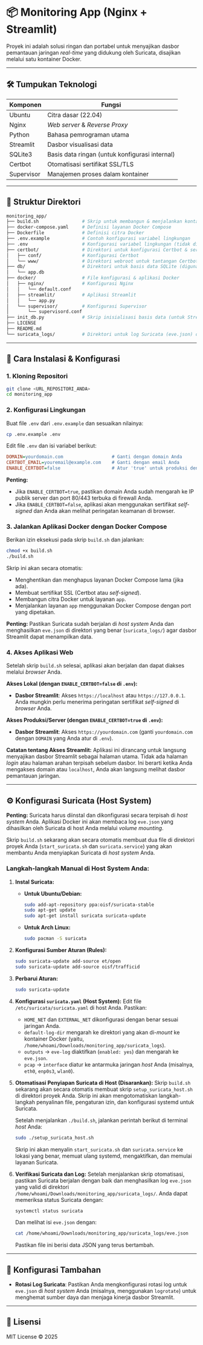 # 📦 Monitoring App (Nginx + Streamlit)

Proyek ini adalah solusi ringan dan portabel untuk menyajikan dasbor pemantauan jaringan *real-time* yang didukung oleh Suricata, disajikan melalui satu kontainer Docker.

---

## 🛠 Tumpukan Teknologi

| Komponen  | Fungsi                                  |
|-----------|-----------------------------------------|
| Ubuntu    | Citra dasar (22.04)                     |
| Nginx     | *Web server* & *Reverse Proxy*          |
| Python    | Bahasa pemrograman utama                |
| Streamlit | Dasbor visualisasi data                 |
| SQLite3   | Basis data ringan (untuk konfigurasi internal) |
| Certbot   | Otomatisasi sertifikat SSL/TLS          |
| Supervisor| Manajemen proses dalam kontainer        |

---

## 📂 Struktur Direktori

```bash
monitoring_app/
├── build.sh                # Skrip untuk membangun & menjalankan kontainer
├── docker-compose.yaml     # Definisi layanan Docker Compose
├── Dockerfile              # Definisi citra Docker
├── .env.example            # Contoh konfigurasi variabel lingkungan
├── .env                    # Konfigurasi variabel lingkungan (tidak di-commit)
├── certbot/                # Direktori untuk konfigurasi Certbot & sertifikat SSL
│   ├── conf/               # Konfigurasi Certbot
│   └── www/                # Direktori webroot untuk tantangan Certbot
├── db/                     # Direktori untuk basis data SQLite (digunakan oleh Streamlit)
│   └── app.db
├── docker/                 # File konfigurasi & aplikasi Docker
│   ├── nginx/              # Konfigurasi Nginx
│   │   └── default.conf
│   ├── streamlit/          # Aplikasi Streamlit
│   │   └── app.py
│   └── supervisor/         # Konfigurasi Supervisor
│       └── supervisord.conf
├── init_db.py              # Skrip inisialisasi basis data (untuk Streamlit)
├── LICENSE
├── README.md
└── suricata_logs/          # Direktori untuk log Suricata (eve.json) dari host
```

---

## 🚀 Cara Instalasi & Konfigurasi

### 1. Kloning Repositori

```bash
git clone <URL_REPOSITORI_ANDA>
cd monitoring_app
```

### 2. Konfigurasi Lingkungan

Buat file `.env` dari `.env.example` dan sesuaikan nilainya:

```bash
cp .env.example .env
```

Edit file `.env` dan isi variabel berikut:

```ini
DOMAIN=yourdomain.com                  # Ganti dengan domain Anda
CERTBOT_EMAIL=youremail@example.com    # Ganti dengan email Anda
ENABLE_CERTBOT=false                   # Atur 'true' untuk produksi dengan Certbot, 'false' untuk lokal/self-signed
```

**Penting:**
- Jika `ENABLE_CERTBOT=true`, pastikan domain Anda sudah mengarah ke IP publik server dan port 80/443 terbuka di firewall Anda.
- Jika `ENABLE_CERTBOT=false`, aplikasi akan menggunakan sertifikat *self-signed* dan Anda akan melihat peringatan keamanan di browser.

### 3. Jalankan Aplikasi Docker dengan Docker Compose

Berikan izin eksekusi pada skrip `build.sh` dan jalankan:

```bash
chmod +x build.sh
./build.sh
```

Skrip ini akan secara otomatis:
- Menghentikan dan menghapus layanan Docker Compose lama (jika ada).
- Membuat sertifikat SSL (Certbot atau *self-signed*).
- Membangun citra Docker untuk layanan `app`.
- Menjalankan layanan `app` menggunakan Docker Compose dengan port yang dipetakan.

**Penting:** Pastikan Suricata sudah berjalan di *host system* Anda dan menghasilkan `eve.json` di direktori yang benar (`suricata_logs/`) agar dasbor Streamlit dapat menampilkan data.

### 4. Akses Aplikasi Web

Setelah skrip `build.sh` selesai, aplikasi akan berjalan dan dapat diakses melalui *browser* Anda.

**Akses Lokal (dengan `ENABLE_CERTBOT=false` di `.env`):**
- **Dasbor Streamlit**: Akses `https://localhost` atau `https://127.0.0.1`. Anda mungkin perlu menerima peringatan sertifikat *self-signed* di *browser* Anda.

**Akses Produksi/Server (dengan `ENABLE_CERTBOT=true` di `.env`):**
- **Dasbor Streamlit**: Akses `https://yourdomain.com` (ganti `yourdomain.com` dengan `DOMAIN` yang Anda atur di `.env`).

**Catatan tentang Akses Streamlit:**
Aplikasi ini dirancang untuk langsung menyajikan dasbor Streamlit sebagai halaman utama. Tidak ada halaman *login* atau halaman arahan terpisah sebelum dasbor. Ini berarti ketika Anda mengakses domain atau `localhost`, Anda akan langsung melihat dasbor pemantauan jaringan.

---

## ⚙️ Konfigurasi Suricata (Host System)

**Penting:** Suricata harus diinstal dan dikonfigurasi secara terpisah di *host system* Anda. Aplikasi Docker ini akan membaca log `eve.json` yang dihasilkan oleh Suricata di host Anda melalui *volume mounting*.

Skrip `build.sh` sekarang akan secara otomatis membuat dua file di direktori proyek Anda (`start_suricata.sh` dan `suricata.service`) yang akan membantu Anda menyiapkan Suricata di *host system* Anda.

### Langkah-langkah Manual di Host System Anda:

1.  **Instal Suricata:**
    *   **Untuk Ubuntu/Debian:**
        ```bash
        sudo add-apt-repository ppa:oisf/suricata-stable
        sudo apt-get update
        sudo apt-get install suricata suricata-update
        ```
    *   **Untuk Arch Linux:**
        ```bash
        sudo pacman -S suricata
        ```

2.  **Konfigurasi Sumber Aturan (Rules):**
    ```bash
    sudo suricata-update add-source et/open
    sudo suricata-update add-source oisf/trafficid
    ```

3.  **Perbarui Aturan:**
    ```bash
    sudo suricata-update
    ```

4.  **Konfigurasi `suricata.yaml` (Host System):**
    Edit file `/etc/suricata/suricata.yaml` di host Anda. Pastikan:
    *   `HOME_NET` dan `EXTERNAL_NET` dikonfigurasi dengan benar sesuai jaringan Anda.
    *   `default-log-dir` mengarah ke direktori yang akan di-*mount* ke kontainer Docker (yaitu, `/home/whoami/Downloads/monitoring_app/suricata_logs`).
    *   `outputs` -> `eve-log` diaktifkan (`enabled: yes`) dan mengarah ke `eve.json`.
    *   `pcap` -> `interface` diatur ke antarmuka jaringan *host* Anda (misalnya, `eth0`, `enp0s3`, `wlan0`).

5.  **Otomatisasi Penyiapan Suricata di Host (Disarankan):**
    Skrip `build.sh` sekarang akan secara otomatis membuat skrip `setup_suricata_host.sh` di direktori proyek Anda. Skrip ini akan mengotomatiskan langkah-langkah penyalinan file, pengaturan izin, dan konfigurasi systemd untuk Suricata.

    Setelah menjalankan `./build.sh`, jalankan perintah berikut di terminal *host* Anda:
    ```bash
    sudo ./setup_suricata_host.sh
    ```
    Skrip ini akan menyalin `start_suricata.sh` dan `suricata.service` ke lokasi yang benar, memuat ulang systemd, mengaktifkan, dan memulai layanan Suricata.

6.  **Verifikasi Suricata dan Log:**
    Setelah menjalankan skrip otomatisasi, pastikan Suricata berjalan dengan baik dan menghasilkan log `eve.json` yang valid di direktori `/home/whoami/Downloads/monitoring_app/suricata_logs/`. Anda dapat memeriksa status Suricata dengan:
    ```bash
    systemctl status suricata
    ```
    Dan melihat isi `eve.json` dengan:
    ```bash
    cat /home/whoami/Downloads/monitoring_app/suricata_logs/eve.json
    ```
    Pastikan file ini berisi data JSON yang terus bertambah.

---

## 🔧 Konfigurasi Tambahan

- **Rotasi Log Suricata**: Pastikan Anda mengkonfigurasi rotasi log untuk `eve.json` di *host system* Anda (misalnya, menggunakan `logrotate`) untuk menghemat sumber daya dan menjaga kinerja dasbor Streamlit.

---

## 🪪 Lisensi

MIT License © 2025